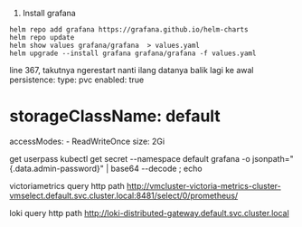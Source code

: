 1. Install grafana
```
helm repo add grafana https://grafana.github.io/helm-charts
helm repo update
helm show values grafana/grafana  > values.yaml
helm upgrade --install grafana grafana/grafana -f values.yaml
```

line 367, takutnya ngerestart nanti ilang datanya balik lagi ke awal
persistence:
  type: pvc
  enabled: true
  # storageClassName: default
  accessModes:
    - ReadWriteOnce
  size: 2Gi

get userpass
kubectl get secret --namespace default grafana -o jsonpath="{.data.admin-password}" | base64 --decode ; echo

victoriametrics query http path
http://vmcluster-victoria-metrics-cluster-vmselect.default.svc.cluster.local:8481/select/0/prometheus/

loki query http path
http://loki-distributed-gateway.default.svc.cluster.local